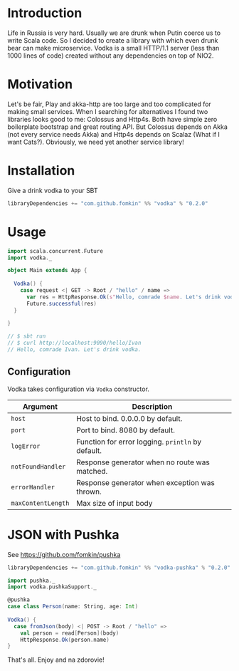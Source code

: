 # Introduction

Life in Russia is very hard. Usually we are drunk when Putin coerce us to write Scala code. So I decided to create a library with which even drunk bear can make microservice. Vodka is a small HTTP/1.1 server (less than 1000 lines of code) created without any dependencies on top of NIO2.

# Motivation

Let's be fair, Play and akka-http are too large and too complicated for making small services. When I searching for alternatives I found two libraries looks good to me: Colossus and Http4s. Both have simple zero boilerplate bootstrap and great routing API. But Colossus depends on Akka (not every service needs Akka) and Http4s depends on Scalaz (What if I want Cats?). Obviously, we need yet another service library!

# Installation

Give a drink vodka to your SBT

```scala
libraryDependencies += "com.github.fomkin" %% "vodka" % "0.2.0"
```

# Usage

```scala
import scala.concurrent.Future
import vodka._

object Main extends App {
  
  Vodka() {
    case request <| GET -> Root / "hello" / name =>
      var res = HttpResponse.Ok(s"Hello, comrade $name. Let's drink vodka.")
      Future.successful(res)
  }
  
}

// $ sbt run
// $ curl http://localhost:9090/hello/Ivan
// Hello, comrade Ivan. Let's drink vodka.
```

## Configuration

Vodka takes configuration via `Vodka` constructor.

| Argument           | Description                                        |
|--------------------|----------------------------------------------------|
| `host`             |  Host to bind. 0.0.0.0 by default.                 |
| `port`             | Port to bind. 8080 by default.                     |
| `logError`         | Function for error logging. `println` by default.  |
| `notFoundHandler`  | Response generator when no route was matched.      |
| `errorHandler`     | Response generator when exception was thrown.      |
| `maxContentLength` | Max size of input body                             |

# JSON with Pushka

See https://github.com/fomkin/pushka

```scala
libraryDependencies += "com.github.fomkin" %% "vodka-pushka" % "0.2.0"
```

```scala
import pushka._
import vodka.pushkaSupport._

@pushka
case class Person(name: String, age: Int)
 
Vodka() {
  case fromJson(body) <| POST -> Root / "hello" =>
    val person = read[Person](body)
    HttpResponse.Ok(person.name)
}
```

That's all. Enjoy and na zdorovie!
